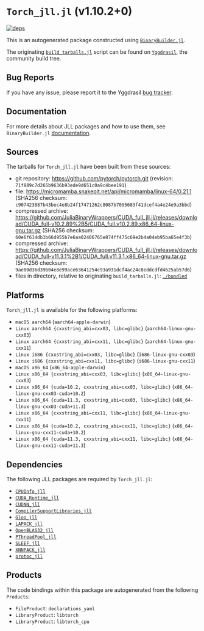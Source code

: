 # `Torch_jll.jl` (v1.10.2+0)

[![deps](https://juliahub.com/docs/Torch_jll/deps.svg)](https://juliahub.com/ui/Packages/Torch_jll/BE5WZ?page=2)

This is an autogenerated package constructed using [`BinaryBuilder.jl`](https://github.com/JuliaPackaging/BinaryBuilder.jl).

The originating [`build_tarballs.jl`](https://github.com/JuliaPackaging/Yggdrasil/blob/f6fd01962a915eb3ec6f71f63ab09c4ad7e1c6af/T/Torch/build_tarballs.jl) script can be found on [`Yggdrasil`](https://github.com/JuliaPackaging/Yggdrasil/), the community build tree.

## Bug Reports

If you have any issue, please report it to the Yggdrasil [bug tracker](https://github.com/JuliaPackaging/Yggdrasil/issues).

## Documentation

For more details about JLL packages and how to use them, see `BinaryBuilder.jl` [documentation](https://docs.binarybuilder.org/stable/jll/).

## Sources

The tarballs for `Torch_jll.jl` have been built from these sources:

* git repository: https://github.com/pytorch/pytorch.git (revision: `71f889c7d265b9636b93ede9d651c0a9c4bee191`)
* file: https://micromamba.snakepit.net/api/micromamba/linux-64/0.21.1 (SHA256 checksum: `c907423887b43bec4e8b24f17471262c8087b7095683f41dcef4a4e24e9a3bbd`)
* compressed archive: https://github.com/JuliaBinaryWrappers/CUDA_full_jll.jl/releases/download/CUDA_full-v10.2.89%2B5/CUDA_full.v10.2.89.x86_64-linux-gnu.tar.gz (SHA256 checksum: `60e6f614db3b66d955b7e6aa02406765e874ff475c69e2b4a04eb95ba65e4f3b`)
* compressed archive: https://github.com/JuliaBinaryWrappers/CUDA_full_jll.jl/releases/download/CUDA_full-v11.3.1%2B1/CUDA_full.v11.3.1.x86_64-linux-gnu.tar.gz (SHA256 checksum: `9ae00d36d39b04e8e99ace63641254c93a931dcf4ac24c8eddcdfd4625ab57d6`)
* files in directory, relative to originating `build_tarballs.jl`: [`./bundled`](https://github.com/JuliaPackaging/Yggdrasil/tree/f6fd01962a915eb3ec6f71f63ab09c4ad7e1c6af/T/Torch/bundled)

## Platforms

`Torch_jll.jl` is available for the following platforms:

* `macOS aarch64` (`aarch64-apple-darwin`)
* `Linux aarch64 {cxxstring_abi=cxx03, libc=glibc}` (`aarch64-linux-gnu-cxx03`)
* `Linux aarch64 {cxxstring_abi=cxx11, libc=glibc}` (`aarch64-linux-gnu-cxx11`)
* `Linux i686 {cxxstring_abi=cxx03, libc=glibc}` (`i686-linux-gnu-cxx03`)
* `Linux i686 {cxxstring_abi=cxx11, libc=glibc}` (`i686-linux-gnu-cxx11`)
* `macOS x86_64` (`x86_64-apple-darwin`)
* `Linux x86_64 {cxxstring_abi=cxx03, libc=glibc}` (`x86_64-linux-gnu-cxx03`)
* `Linux x86_64 {cuda=10.2, cxxstring_abi=cxx03, libc=glibc}` (`x86_64-linux-gnu-cxx03-cuda+10.2`)
* `Linux x86_64 {cuda=11.3, cxxstring_abi=cxx03, libc=glibc}` (`x86_64-linux-gnu-cxx03-cuda+11.3`)
* `Linux x86_64 {cxxstring_abi=cxx11, libc=glibc}` (`x86_64-linux-gnu-cxx11`)
* `Linux x86_64 {cuda=10.2, cxxstring_abi=cxx11, libc=glibc}` (`x86_64-linux-gnu-cxx11-cuda+10.2`)
* `Linux x86_64 {cuda=11.3, cxxstring_abi=cxx11, libc=glibc}` (`x86_64-linux-gnu-cxx11-cuda+11.3`)

## Dependencies

The following JLL packages are required by `Torch_jll.jl`:

* [`CPUInfo_jll`](https://github.com/JuliaBinaryWrappers/CPUInfo_jll.jl)
* [`CUDA_Runtime_jll`](https://github.com/JuliaBinaryWrappers/CUDA_Runtime_jll.jl)
* [`CUDNN_jll`](https://github.com/JuliaBinaryWrappers/CUDNN_jll.jl)
* [`CompilerSupportLibraries_jll`](https://github.com/JuliaBinaryWrappers/CompilerSupportLibraries_jll.jl)
* [`Gloo_jll`](https://github.com/JuliaBinaryWrappers/Gloo_jll.jl)
* [`LAPACK_jll`](https://github.com/JuliaBinaryWrappers/LAPACK_jll.jl)
* [`OpenBLAS32_jll`](https://github.com/JuliaBinaryWrappers/OpenBLAS32_jll.jl)
* [`PThreadPool_jll`](https://github.com/JuliaBinaryWrappers/PThreadPool_jll.jl)
* [`SLEEF_jll`](https://github.com/JuliaBinaryWrappers/SLEEF_jll.jl)
* [`XNNPACK_jll`](https://github.com/JuliaBinaryWrappers/XNNPACK_jll.jl)
* [`protoc_jll`](https://github.com/JuliaBinaryWrappers/protoc_jll.jl)

## Products

The code bindings within this package are autogenerated from the following `Products`:

* `FileProduct`: `declarations_yaml`
* `LibraryProduct`: `libtorch`
* `LibraryProduct`: `libtorch_cpu`
